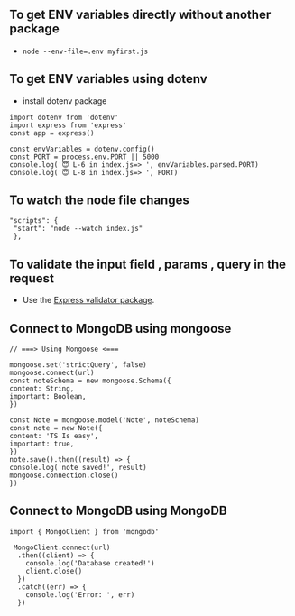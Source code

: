   ## To get ENV variables directly without another package
  - `node --env-file=.env myfirst.js`

  ## To get ENV variables using dotenv
    
  - install dotenv package
   
   ```
  import dotenv from 'dotenv'
  import express from 'express'
  const app = express()

  const envVariables = dotenv.config()
  const PORT = process.env.PORT || 5000
  console.log('😇 L-6 in index.js=> ', envVariables.parsed.PORT)
  console.log('😇 L-8 in index.js=> ', PORT)
  
   ```

   ## To watch the node file changes

   ```
  "scripts": {
    "start": "node --watch index.js"
    },
   ```

   ## To validate the input field , params , query in the request 
  - Use the [Express validator package](https://www.javascripttutorial.net/nodejs-tutorial/express-validation/).

  ## Connect to MongoDB using mongoose

  ```
// ===> Using Mongoose <===

mongoose.set('strictQuery', false)
mongoose.connect(url)
const noteSchema = new mongoose.Schema({
  content: String,
  important: Boolean,
})

const Note = mongoose.model('Note', noteSchema)
const note = new Note({
  content: 'TS Is easy',
  important: true,
})
note.save().then((result) => {
  console.log('note saved!', result)
  mongoose.connection.close()
})

```

## Connect to MongoDB using MongoDB

```
import { MongoClient } from 'mongodb'

 MongoClient.connect(url)
  .then((client) => {
    console.log('Database created!')
    client.close()
  })
  .catch((err) => {
    console.log('Error: ', err)
  })


```

